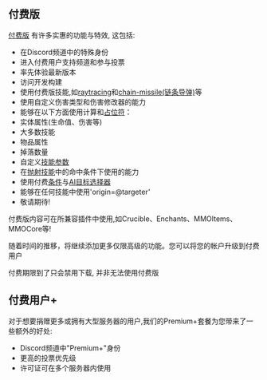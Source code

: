  付费版
-------
[付费版](http://www.mythicmobs.net/index.php?account/upgrades) 有许多实惠的功能与特效,
这包括:
-   在Discord频道中的特殊身份
-   进入付费用户支持频道和参与投票
-   率先体验最新版本
-   访问开发构建
-   使用付费版技能,如[raytracing](/技能/列表/raytrace(射线))和[chain-missile(链条导弹)](/技能/列表/chainmissile(链条导弹))等
-   使用自定义伤害类型和伤害修改器的能力
-   能够在以下方面使用计算和[占位符](/技能/占位符)：
-   实体属性(生命值、伤害等)
-   大多数技能
-   物品属性
-   掉落数量
-   自定义[技能参数](/技能/技能参数)
-   在[抛射技能](/技能/列表/Projectile)中的命中条件下使用的能力
-   使用付费[条件](/条件)与[AI目标选择器](/实体/AI)
-   能够在任何技能中使用'origin=@targeter'
-   敬请期待!

付费版内容可在所兼容插件中使用,如Crucible、Enchants、MMOItems、MMOCore等!

随着时间的推移，将继续添加更多仅限高级的功能。您可以将您的帐户升级到付费用户  

付费期限到了只会禁用下载, 并非无法使用付费版

付费用户+
--------

对于想要捐赠更多或拥有大型服务器的用户,我们的Premium+套餐为您带来了一些额外的好处:

-   Discord频道中"Premium+"身份
-   更高的投票优先级
-   许可证可在多个服务器内使用